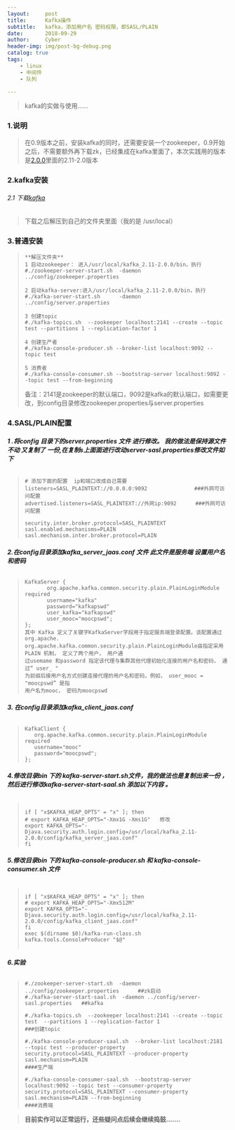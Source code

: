 ```yaml
---
layout:     post
title:      Kafka操作
subtitle:   kafka，添加用户名 密码权限，即SASL/PLAIN
date:       2018-09-29
author:     Cyber
header-img: img/post-bg-debug.png
catalog: true
tags:
    - linux
    - 中间件
    - 队列

---
```


> kafka的实做与使用......



### 1.说明

>  在0.9版本之前，安装kafka的同时，还需要安装一个zookeeper，0.9开始之后，不需要额外再下载zk，已经集成在kafka里面了，本次实践用的版本是[2.0.0](http://apache.fayea.com/kafka/2.0.0/)里面的2.11-2.0版本



###  2.kafka安装

###### 2.1 下载[kafka](http://apache.fayea.com/kafka/)

> 下载之后解压到自己的文件夹里面（我的是 /usr/local）



### 3.普通安装

> ```
> **解压文件夹**
> 1 启动zookeeper： 进入/usr/local/kafka_2.11-2.0.0/bin，执行
> #./zookeeper-server-start.sh  -daemon ../config/zookeeper.properties
> 
> 2 启动kafka-server:进入/usr/local/kafka_2.11-2.0.0/bin，执行
> #./kafka-server-start.sh      -daemon ../config/server.properties
> 
> 3 创建topic
> #./kafka-topics.sh  --zookeeper localhost:2141 --create --topic test --partitions 1 --replication-factor 1
> 
> 4 创建生产者
> #./kafka-console-producer.sh --broker-list localhost:9092 --topic test
> 
> 5 消费者
> #./kafka-console-consumer.sh --bootstrap-server localhost:9092 --topic test --from-beginning
> ```
>
> 备注：2141是zookeeper的默认端口，9092是kafka的默认端口，如需要更改，到config目录修改zookeeper.properties与server.properties





### 4.SASL/PLAIN配置

###### **1 .将config 目录下的server.properties 文件 进行修改。 我的做法是保持源文件不动 又复制了 一份,在复制s上面面进行改动server-sasl.properties修改文件如下**

>```
># 添加下面的配置  ip和端口改成自己需要
>listeners=SASL_PLAINTEXT://0.0.0.0:9092               ###外网可访问配置
>advertised.listeners=SASL_PLAINTEXT://外网ip:9092      ###外网可访问配置
>
>security.inter.broker.protocol=SASL_PLAINTEXT
>sasl.enabled.mechanisms=PLAIN
>sasl.mechanism.inter.broker.protocol=PLAIN
>```



###### **2.在config目录添加kafka_server_jaas.conf 文件 此文件是服务端 设置用户名  和密码**

>```
>KafkaServer {
>        org.apache.kafka.common.security.plain.PlainLoginModule required
>        username="kafka"
>        password="kafkapswd"
>        user_kafka="kafkapswd"
>        user_mooc="moocpswd";
>};
>其中 Kafka 定义了关键字KafkaServer字段用于指定服务端登录配置。该配置通过org.apache.
>org.apache.kafka.common.security.plain.PlainLoginModule由指定采用PLAIN 机制， 定义了两个用户， 用户通
>过usemame 和password 指定该代理与集群其他代理初始化连接的用户名和密码， 通过“ user_ "
>为前缀后接用户名方式创建连接代理的用户名和密码，例如， user_mooc = "moocpswd” 是指
>用户名为mooc， 密码为moocpswd 
>```



###### **3. 在config目录添加kafka_client_jaas.conf**

>```
>KafkaClient {
>    org.apache.kafka.common.security.plain.PlainLoginModule required
>    username="mooc"
>    password="moocpswd";
>};
>```



###### **4.修改目录bin 下的 kafka-server-start.sh文件，我的做法也是复制出来一份 ，然后进行修改kafka-server-start-saal.sh  添加以下内容 。**

>```
>
>if [ "x$KAFKA_HEAP_OPTS" = "x" ]; then
># export KAFKA_HEAP_OPTS="-Xmx1G -Xms1G"   修改
>export KAFKA_OPTS="-Djava.security.auth.login.config=/usr/local/kafka_2.11-2.0.0/config/kafka_server_jaas.conf"
>fi
>
>```



###### **5.修改目录bin 下的  kafka-console-producer.sh 和 kafka-console-consumer.sh 文件**

>```
>
>if [ "x$KAFKA_HEAP_OPTS" = "x" ]; then
># export KAFKA_HEAP_OPTS="-Xmx512M"
>export KAFKA_OPTS="-Djava.security.auth.login.config=/usr/local/kafka_2.11-2.0.0/config/kafka_client_jaas.conf"
>fi
>exec $(dirname $0)/kafka-run-class.sh kafka.tools.ConsoleProducer "$@"
>                                                                       
>```



###### **6.实验**

>```
>#./zookeeper-server-start.sh  -daemon ../config/zookeeper.properties      ##zk启动
>#./kafka-server-start-saal.sh  -daemon ../config/server-sasl.properties   ##kafka
>
>#./kafka-topics.sh  --zookeeper localhost:2141 --create --topic test  --partitions 1 --replication-factor 1                                                ###创建topic
>
>#./kafka-console-producer-saal.sh  --broker-list localhost:2181 --topic test --producer-property security.protocol=SASL_PLAINTEXT --producer-property sasl.mechanism=PLAIN                                                    ####生产端
>
>#./kafka-console-consumer-saal.sh  --bootstrap-server localhost:9092 --topic test --consumer-property security.protocol=SASL_PLAINTEXT --consumer-property sasl.mechanism=PLAIN --from-beginning                                   ####消费端     
>```



> **目前实作可以正常运行，还些疑问点后续会继续捣鼓.......**











